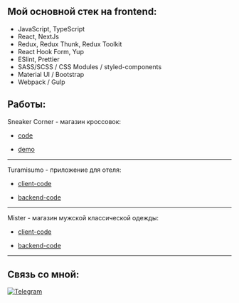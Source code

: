<h2>Мой основной стек на frontend:</h2>

- JavaScript, TypeScript
- React, NextJs
- Redux, Redux Thunk, Redux Toolkit
- React Hook Form, Yup
- ESlint, Prettier
- SASS/SCSS / CSS Modules / styled-components
- Material UI / Bootstrap
- Webpack / Gulp

## Работы:

Sneaker Corner - магазин кроссовок:

* [code](https://github.com/Minkaill/SneakerCorner.git)

* [demo](https://minkaill.github.io/SneakerCorner/)

***


Turamisumo - приложение для отеля:

* [client-code](https://github.com/Minkaill/TuramisumoFrontend.git)

* [backend-code](https://github.com/Minkaill/Turamisumo.git)

***


Mister - магазин мужской классической одежды: 

* [client-code](https://github.com/Minkaill/StrimFrontend.git)

* [backend-code](https://github.com/Minkaill/StrimBackend.git)

***

## Связь со мной: 
[![Telegram](https://img.shields.io/badge/Telegram-111111?style=for-the-badge&logo=telegram)](https://t.me/mklhdv)
